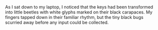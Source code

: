 As I sat down to my laptop, I noticed that the keys had been transformed into little  beetles with white glyphs marked on their black carapaces. My fingers tapped down in their familiar rhythm, but the tiny black bugs scurried away before any input could be collected. 

